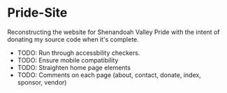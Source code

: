 # Pride-Site
Reconstructing the website for Shenandoah Valley Pride with the intent of donating my source code when it's complete.

- TODO: Run through accessbility checkers.
- TODO: Ensure mobile compatibility
- TODO: Straighten home page elements
- TODO: Comments on each page (about, contact, donate, index, sponsor, vendor)